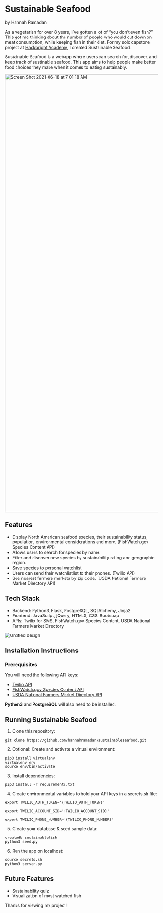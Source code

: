 
# Sustainable Seafood
by Hannah Ramadan

As a vegetarian for over 8 years, I’ve gotten a lot of “you don’t even fish?” This got me thinking about the number of people who would cut down on meat consumption, while keeping fish in their diet. For my solo capstone project at [Hackbright Academy](https://hackbrightacademy.com/), I created Sustainable Seafood. 

Sustainable Seafood is a webapp where users can search for, discover, and keep track of sustinable seafood. This app aims to help people make better food choices they make when it comes to eating sustainably. 

<img width="1440" alt="Screen Shot 2021-06-18 at 7 01 18 AM" src="https://user-images.githubusercontent.com/76922290/122572858-01e20100-d003-11eb-8e1b-1eaaa585b2d5.png">

## Features
- Display North American seafood species, their sustainability status, population, environmental considerations and more. (FishWatch.gov Species Content API)
- Allows users to search for species by name.
- Filter and discover new species by sustainability rating and geographic region. 
- Save species to personal watchlist.
- Users can send their watchlistlist to their phones. (Twilio API)
- See nearest farmers markets by zip code. (USDA National Farmers Market Directory API)

## Tech Stack

- Backend: Python3, Flask, PostgreSQL, SQLAlchemy, Jinja2
- Frontend: JavaScript, jQuery, HTML5, CSS, Bootstrap
- APIs: Twilio for SMS, FishWatch.gov Species Content, USDA National Farmers Market Directory

![Untitled design](https://user-images.githubusercontent.com/76922290/122577291-76b73a00-d007-11eb-839d-f5051895bf08.png)

## Installation Instructions ##
### Prerequisites ###

You will need the following API keys:

- [Twilio API](https://www.twilio.com/docs/usage/api)
- [FishWatch.gov Species Content API](https://www.fishwatch.gov/developers)
- [USDA National Farmers Market Directory API](https://search.ams.usda.gov/farmersmarkets/v1/svcdesc.html)

**Python3** and **PostgreSQL** will also need to be installed.

## Running Sustainable Seafood ##

1. Clone this repository:

``` 
git clone https://github.com/hannahramadan/sustainableseafood.git 
```

2. Optional: Create and activate a virtual environment:

``` 
pip3 install virtualenv
virtualenv env
source env/bin/activate 
```

3. Install dependencies:

``` 
pip3 install -r requirements.txt 
```

4. Create environmental variables to hold your API keys in a secrets.sh file:

```
export TWILIO_AUTH_TOKEN='{TWILIO_AUTH_TOKEN}' 

export TWILIO_ACCOUNT_SID='{TWILIO_ACCOUNT_SID}' 

export TWILIO_PHONE_NUMBER='{TWILIO_PHONE_NUMBER}' 
```

5. Create your database & seed sample data:

```
createdb sustainablefish
python3 seed.py 
```

6. Run the app on localhost:

```
source secrets.sh
python3 server.py
```
## Future Features
- Sustainability quiz
- Visualization of most watched fish

Thanks for viewing my project!
